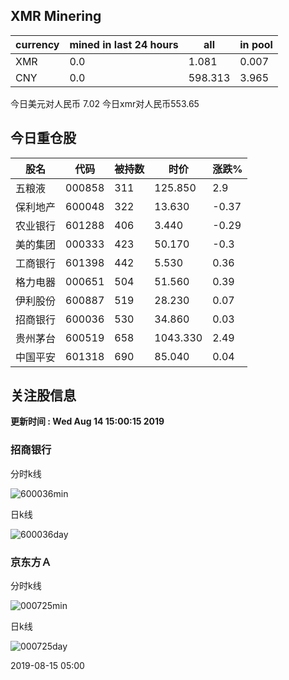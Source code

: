 ## XMR Minering

|currency|mined in last 24 hours|all|in pool|
|---|---|---|---|
|XMR|0.0|1.081|0.007|
|CNY|0.0|598.313|3.965|

今日美元对人民币 7.02	今日xmr对人民币553.65


## 今日重仓股 

|股名|代码|被持数|时价|涨跌%|
|---|---|---|---|---|
|五粮液|000858|311|125.850|2.9|
|保利地产|600048|322|13.630|-0.37|
|农业银行|601288|406|3.440|-0.29|
|美的集团|000333|423|50.170|-0.3|
|工商银行|601398|442|5.530|0.36|
|格力电器|000651|504|51.560|0.39|
|伊利股份|600887|519|28.230|0.07|
|招商银行|600036|530|34.860|0.03|
|贵州茅台|600519|658|1043.330|2.49|
|中国平安|601318|690|85.040|0.04|

## 关注股信息
**更新时间 : Wed Aug 14 15:00:15 2019**
### 招商银行 
分时k线

![600036min](http://image.sinajs.cn/newchart/min/n/sh600036.gif)

日k线

![600036day](http://image.sinajs.cn/newchart/daily/n/sh600036.gif)

### 京东方Ａ 
分时k线

![000725min](http://image.sinajs.cn/newchart/min/n/sz000725.gif)

日k线

![000725day](http://image.sinajs.cn/newchart/daily/n/sz000725.gif)

2019-08-15 05:00